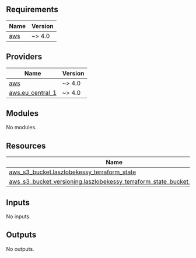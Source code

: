 <!-- BEGIN_TF_DOCS -->
## Requirements

| Name | Version |
|------|---------|
| <a name="requirement_aws"></a> [aws](#requirement\_aws) | ~> 4.0 |

## Providers

| Name | Version |
|------|---------|
| <a name="provider_aws"></a> [aws](#provider\_aws) | ~> 4.0 |
| <a name="provider_aws.eu_central_1"></a> [aws.eu\_central\_1](#provider\_aws.eu\_central\_1) | ~> 4.0 |

## Modules

No modules.

## Resources

| Name | Type |
|------|------|
| [aws_s3_bucket.laszlobekessy_terraform_state](https://registry.terraform.io/providers/hashicorp/aws/latest/docs/resources/s3_bucket) | resource |
| [aws_s3_bucket_versioning.laszlobekessy_terraform_state_bucket_versioning](https://registry.terraform.io/providers/hashicorp/aws/latest/docs/resources/s3_bucket_versioning) | resource |

## Inputs

No inputs.

## Outputs

No outputs.
<!-- END_TF_DOCS -->